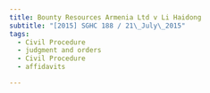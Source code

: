 ```yaml
---
title: Bounty Resources Armenia Ltd v Li Haidong 
subtitle: "[2015] SGHC 188 / 21\_July\_2015"
tags:
  - Civil Procedure
  - judgment and orders
  - Civil Procedure
  - affidavits

---
```


